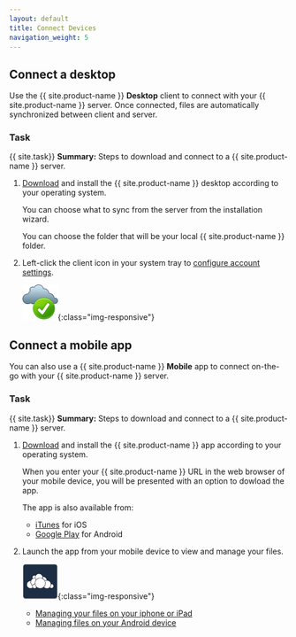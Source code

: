 ```yaml
---
layout: default
title: Connect Devices
navigation_weight: 5
---
```


## Connect a desktop
Use the {{ site.product-name }} **Desktop** client to connect with your {{ site.product-name }} server. Once connected, files are automatically synchronized between client and server.

### Task
{{ site.task}} **Summary:**
Steps to download and connect to a {{ site.product-name }} server.

1. [Download](https://owncloud.org/download/) and install the {{ site.product-name }} desktop according to your operating system.

   You can choose what to sync from the server from the installation wizard.

   You can choose the folder that will be your local {{ site.product-name }} folder.

2. Left-click the client icon in your system tray to [configure account settings](https://doc.owncloud.org/desktop/2.5/navigating.html#configuring-owncloud-account-settings).

   ![owncloud-client-icon](../assets/images/owncloud-client-icon.png){:class="img-responsive"}

## Connect a mobile app
You can also use a {{ site.product-name }} **Mobile** app to connect on-the-go with your {{ site.product-name }} server.

### Task
{{ site.task}} **Summary:**
Steps to download and connect to a {{ site.product-name }} server.

1. [Download](https://owncloud.org/download/) and install the {{ site.product-name }} app according to your operating system.

   When you enter your {{ site.product-name }} URL in the web browser of your mobile device, you will be presented with an option to dowload the app.

   The app is also available from:
   - [iTunes](https://itunes.apple.com) for iOS
   - [Google Play](https://play.google.com/store/apps/details?id=com.owncloud.android) for Android

2. Launch the app from your mobile device to view and manage your files.

   ![owncloud-client-icon](../assets/images/owncloud-app.jpg){:class="img-responsive"}

   - [Managing your files on your iphone or iPad](https://doc.owncloud.org/ios)
   - [Managing files on your Android device](https://doc.owncloud.org/android/)        
